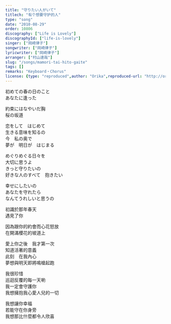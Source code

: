 ```yaml
---
title: "守りたい人がいて"
titlech: "有个想要守护的人"
type: "song"
date: "2010-08-29"
order: 10806
discography: ["Life is Lovely"]
discographyId: ["life-is-lovely"]
singer: ["岡崎律子"]
songwriter: ["岡崎律子"]
lyricwriter: ["岡崎律子"]
arranger: ["村山達哉"]
slug: "/songs/mamori-tai-hito-gaite"
tags: []
remarks: "Keyboard・Chorus"
license: {type: "reproduced",author: "Orika",reproduced-url: "http://orikamushi.myweb.hinet.net/",reproduced-website: "織歌蟲網站"}
---
```


初めての春の日のこと   
あなたに逢った   
  
約束にはなやいだ胸   
桜の坂道   
  
恋をして　はじめて   
生きる意味を知るの   
今　私の奥で   
夢が　明日が　はじまる   
  
めぐりめぐる日々を   
大切に思うよ   
きっと守りたいの   
好きな人のすべて　抱きたい   
  
幸せにしたいの   
あなたを守れたら   
なんてうれしいと思うの  

<!-- 翻译 -->

初識於那年春天  
遇見了你  
  
因為跟你的約會而心花怒放  
在開滿櫻花的坡道上  
  
愛上你之後　我才第一次  
知道活著的意義  
此刻　在我內心  
夢想與明天即將鳴槍起跑  
  
我很珍惜  
巡迴反覆的每一天喲  
我一定會守護你  
我想擁抱我心愛人兒的一切  
  
我想讓你幸福  
若能守在你身旁  
我想那比什麼都令人欣喜
